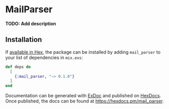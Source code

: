 # MailParser

**TODO: Add description**

## Installation

If [available in Hex](https://hex.pm/docs/publish), the package can be installed
by adding `mail_parser` to your list of dependencies in `mix.exs`:

```elixir
def deps do
  [
    {:mail_parser, "~> 0.1.0"}
  ]
end
```

Documentation can be generated with [ExDoc](https://github.com/elixir-lang/ex_doc)
and published on [HexDocs](https://hexdocs.pm). Once published, the docs can
be found at <https://hexdocs.pm/mail_parser>.

